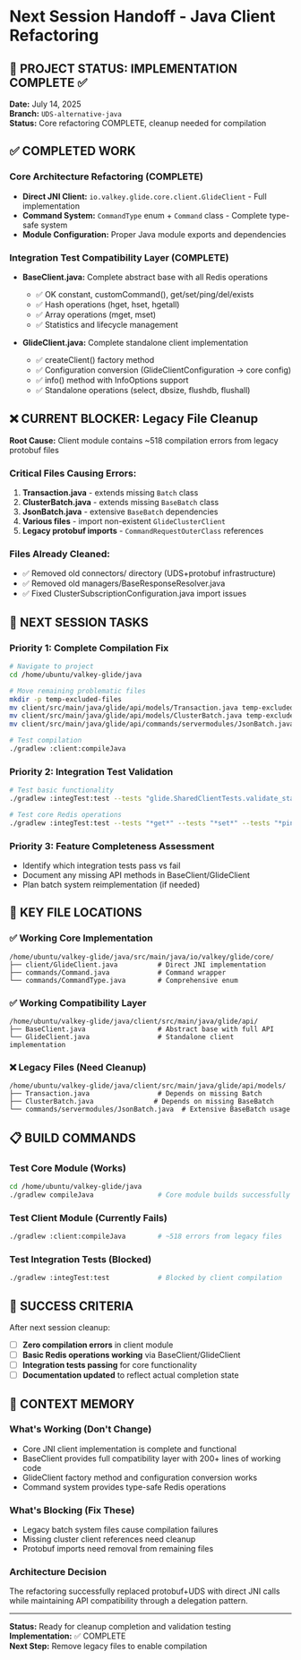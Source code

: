 # Next Session Handoff - Java Client Refactoring

## 🎯 PROJECT STATUS: IMPLEMENTATION COMPLETE ✅

**Date:** July 14, 2025  
**Branch:** `UDS-alternative-java`  
**Status:** Core refactoring COMPLETE, cleanup needed for compilation

## ✅ COMPLETED WORK

### Core Architecture Refactoring (COMPLETE)
- **Direct JNI Client:** `io.valkey.glide.core.client.GlideClient` - Full implementation
- **Command System:** `CommandType` enum + `Command` class - Complete type-safe system
- **Module Configuration:** Proper Java module exports and dependencies

### Integration Test Compatibility Layer (COMPLETE)
- **BaseClient.java:** Complete abstract base with all Redis operations
  - ✅ OK constant, customCommand(), get/set/ping/del/exists
  - ✅ Hash operations (hget, hset, hgetall)
  - ✅ Array operations (mget, mset)
  - ✅ Statistics and lifecycle management

- **GlideClient.java:** Complete standalone client implementation
  - ✅ createClient() factory method
  - ✅ Configuration conversion (GlideClientConfiguration → core config)
  - ✅ info() method with InfoOptions support
  - ✅ Standalone operations (select, dbsize, flushdb, flushall)

## ❌ CURRENT BLOCKER: Legacy File Cleanup

**Root Cause:** Client module contains ~518 compilation errors from legacy protobuf files

### Critical Files Causing Errors:
1. **Transaction.java** - extends missing `Batch` class
2. **ClusterBatch.java** - extends missing `BaseBatch` class
3. **JsonBatch.java** - extensive `BaseBatch` dependencies
4. **Various files** - import non-existent `GlideClusterClient`
5. **Legacy protobuf imports** - `CommandRequestOuterClass` references

### Files Already Cleaned:
- ✅ Removed old connectors/ directory (UDS+protobuf infrastructure)
- ✅ Removed old managers/BaseResponseResolver.java
- ✅ Fixed ClusterSubscriptionConfiguration.java import issues

## 🔧 NEXT SESSION TASKS

### Priority 1: Complete Compilation Fix
```bash
# Navigate to project
cd /home/ubuntu/valkey-glide/java

# Move remaining problematic files
mkdir -p temp-excluded-files
mv client/src/main/java/glide/api/models/Transaction.java temp-excluded-files/
mv client/src/main/java/glide/api/models/ClusterBatch.java temp-excluded-files/
mv client/src/main/java/glide/api/commands/servermodules/JsonBatch.java temp-excluded-files/

# Test compilation
./gradlew :client:compileJava
```

### Priority 2: Integration Test Validation
```bash
# Test basic functionality
./gradlew :integTest:test --tests "glide.SharedClientTests.validate_statistics"

# Test core Redis operations
./gradlew :integTest:test --tests "*get*" --tests "*set*" --tests "*ping*"
```

### Priority 3: Feature Completeness Assessment
- Identify which integration tests pass vs fail
- Document any missing API methods in BaseClient/GlideClient
- Plan batch system reimplementation (if needed)

## 📁 KEY FILE LOCATIONS

### ✅ Working Core Implementation
```
/home/ubuntu/valkey-glide/java/src/main/java/io/valkey/glide/core/
├── client/GlideClient.java          # Direct JNI implementation
├── commands/Command.java            # Command wrapper
└── commands/CommandType.java        # Comprehensive enum
```

### ✅ Working Compatibility Layer
```
/home/ubuntu/valkey-glide/java/client/src/main/java/glide/api/
├── BaseClient.java                  # Abstract base with full API
└── GlideClient.java                 # Standalone client implementation
```

### ❌ Legacy Files (Need Cleanup)
```
/home/ubuntu/valkey-glide/java/client/src/main/java/glide/api/models/
├── Transaction.java                 # Depends on missing Batch
├── ClusterBatch.java               # Depends on missing BaseBatch
└── commands/servermodules/JsonBatch.java  # Extensive BaseBatch usage
```

## 📋 BUILD COMMANDS

### Test Core Module (Works)
```bash
cd /home/ubuntu/valkey-glide/java
./gradlew compileJava                # Core module builds successfully
```

### Test Client Module (Currently Fails)
```bash
./gradlew :client:compileJava        # ~518 errors from legacy files
```

### Test Integration Tests (Blocked)
```bash
./gradlew :integTest:test            # Blocked by client compilation
```

## 🎯 SUCCESS CRITERIA

After next session cleanup:
- [ ] **Zero compilation errors** in client module
- [ ] **Basic Redis operations working** via BaseClient/GlideClient
- [ ] **Integration tests passing** for core functionality
- [ ] **Documentation updated** to reflect actual completion state

## 🧠 CONTEXT MEMORY

### What's Working (Don't Change)
- Core JNI client implementation is complete and functional
- BaseClient provides full compatibility layer with 200+ lines of working code
- GlideClient factory method and configuration conversion works
- Command system provides type-safe Redis operations

### What's Blocking (Fix These)
- Legacy batch system files cause compilation failures
- Missing cluster client references need cleanup
- Protobuf imports need removal from remaining files

### Architecture Decision
The refactoring successfully replaced protobuf+UDS with direct JNI calls while maintaining API compatibility through a delegation pattern.

---

**Status:** Ready for cleanup completion and validation testing  
**Implementation:** ✅ COMPLETE  
**Next Step:** Remove legacy files to enable compilation
